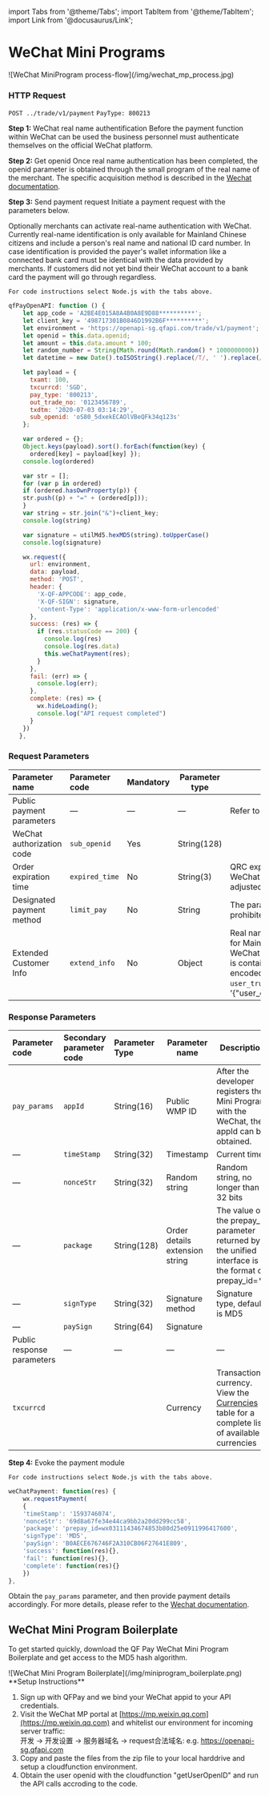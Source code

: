 import Tabs from '@theme/Tabs';
import TabItem from '@theme/TabItem';
import Link from '@docusaurus/Link';

# WeChat Mini Programs

<Link href="https://sdk.qfapi.com/images/wechat_mp_process.jpg" target="_blank">![WeChat MiniProgram process-flow](/img/wechat_mp_process.jpg)</Link>

### HTTP Request

`POST ../trade/v1/payment` `PayType: 800213`

**Step 1:** WeChat real name authentification
Before the payment function within WeChat can be used the business personnel must authenticate themselves on the official WeChat platform.

**Step 2:** Get openid
Once real name authentication has been completed, the openid parameter is obtained through the small program of the real name of the merchant. The specific acquisition method is described in the [Wechat documentation](https://developers.weixin.qq.com/miniprogram/dev/api-backend/open-api/login/auth.code2Session.html).

**Step 3:** Send payment request
Initiate a payment request with the parameters below.

Optionally merchants can activate real-name authentication with WeChat. Currently real-name identification is only available for Mainland Chinese citizens and include a person's real name and national ID card number. In case identification is provided the payer's wallet information like a connected bank card must be identical with the data provided by merchants. If customers did not yet bind their WeChat account to a bank card the payment will go through regardless.

```plaintext
For code instructions select Node.js with the tabs above.
```

```javascript
qfPayOpenAPI: function () {
    let app_code = 'A2BE4E015A8A4B0A8E9D88**********';
    let client_key = '498717301B0846D1992B6F**********';
    let environment = 'https://openapi-sg.qfapi.com/trade/v1/payment';
    let openid = this.data.openid;
    let amount = this.data.amount * 100;
    let random_number = String(Math.round(Math.random() * 1000000000));
    let datetime = new Date().toISOString().replace(/T/, ' ').replace(/\..+/, '');

    let payload = {
      txamt: 100,
      txcurrcd: 'SGD',
      pay_type: '800213',
      out_trade_no: '0123456789',
      txdtm: '2020-07-03 03:14:29',
      sub_openid: 'oS80_5dxekECAOlVBeQFk34q123s'
    };

    var ordered = {};
    Object.keys(payload).sort().forEach(function(key) {
      ordered[key] = payload[key] });
    console.log(ordered)

    var str = [];
    for (var p in ordered)
    if (ordered.hasOwnProperty(p)) {
    str.push((p) + "=" + (ordered[p]));
    }
    var string = str.join("&")+client_key;
    console.log(string)

    var signature = utilMd5.hexMD5(string).toUpperCase()
    console.log(signature)

    wx.request({
      url: environment,
      data: payload,
      method: 'POST',
      header: {
        'X-QF-APPCODE': app_code,
        'X-QF-SIGN': signature,
        'content-Type': 'application/x-www-form-urlencoded'
      },
      success: (res) => {
        if (res.statusCode == 200) {
          console.log(res)
          console.log(res.data)
          this.weChatPayment(res);
        }
      },
      fail: (err) => {
        console.log(err);
      },
      complete: (res) => {
        wx.hideLoading();
        console.log("API request completed")
      }
    })
   },
```

### Request Parameters 

|Parameter name| Parameter code| Mandatory| Parameter type|Description|
|:----    |:---|:----- |-----   |----   |
|Public payment parameters | — | — |— |Refer to the public payment API documentation|
|WeChat authorization code   |`sub_openid`|Yes |String(128)   |   |
Order expiration time | `expired_time` | No | String(3)  | QRC expiration time in unit minutes. The default QRC expiration time for WeChat Mini Programs is 30 minutes. The parameter can manually be adjusted to a minimum of 5 minutes, and up to a maximum of 120 minutes.
|Designated payment method   |`limit_pay`|No |String    |The parameter value is specified as `no_credit`, and credit card payment is prohibited. This setting is only valid for mainland China.  |
|Extended Customer Info | `extend_info` | No | Object | Real name customer identification. This parameter is currently only available for Mainland Chinese citizens and needs to be explicitly activated with WeChat for the selected [PayType](/docs/Payments#payment-codes). The consumer's **national ID card number** is contained in the parameter `user_creid` and the payer's **real name** in encoded form or written in Chinese characters must be provided in `user_truename`. An example looks like this; extend_info = '\{"user_creid":"430067798868676871","user_truename":"\\\u5c0f\\\u6797"\}'|

### Response Parameters

|Parameter code| Secondary parameter code| Parameter Type| Parameter name|Description|
|:----    |:---|:----- |-----   |----   |
|`pay_params`    |`appId` |String(16) |Public WMP ID   |After the developer registers the Mini Program with the WeChat, the appId can be obtained.  |
|—   |`timeStamp` |String(32) |Timestamp    |Current time  |
|—   |`nonceStr`  |String(32) |Random string    |Random string, no longer than 32 bits  |
|—   |`package`   |String(128)|Order details extension string    |The value of the prepay_id parameter returned by the unified interface is in the format of prepay_id=**  |
|—    |`signType` |String(32) |Signature method  |Signature type, default is MD5  |
|—    |`paySign`  |String(64) |Signature  |  |
|Public response parameters    |—  |— |—  | — |
|`txcurrcd`    |  | |Currency   | Transaction currency. View the [Currencies](/docs/In-Store/Payments#currencies) table for a complete list of available currencies |


**Step 4:** Evoke the payment module

```plaintext
For code instructions select Node.js with the tabs above.
```

```javascript
weChatPayment: function(res) {
    wx.requestPayment(
    {
    'timeStamp': '1593746074',
    'nonceStr': '69d8a67fe34e44ca9bb2a20dd299cc58',
    'package': 'prepay_id=wx03111434674853b80d25e0911996417600',
    'signType': 'MD5',
    'paySign': 'B0AECE676746F2A310CB06F27641E809',
    'success': function(res){},
    'fail': function(res){},
    'complete': function(res){}
    })
},
```

Obtain the `pay_params` parameter, and then provide payment details accordingly. For more details, please refer to the
[Wechat documentation](https://pay.weixin.qq.com/wiki/doc/api/wxa/wxa_api.php?chapter=7_7&index=5).

## WeChat Mini Program Boilerplate

To get started quickly, download the <Link href="/files/qfpay_mini_program_payments_boilerplate.zip" download>QF Pay WeChat Mini Program Boilerplate</Link> and get access to the MD5 hash algorithm. 

<Link href="https://sdk.qfapi.com/images/miniprogram_boilerplate.png" target="_blank">![WeChat Mini Program Boilerplate](/img/miniprogram_boilerplate.png)</Link>

<br/>
**Setup Instructions**

1) Sign up with QFPay and we bind your WeChat appid to your API credentials. <br/>
2) Visit the WeChat MP portal at [https://mp.weixin.qq.com](https://mp.weixin.qq.com) and whitelist our environment for incoming server traffic: <br/>
开发 -> 开发设置 -> 服务器域名 -> request合法域名: e.g. https://openapi-sg.qfapi.com <br/>
1) Copy and paste the files from the zip file to your local harddrive and setup a cloudfunction environment. <br/>
2) Obtain the user openid with the cloudfunction "getUserOpenID" and run the API calls accroding to the code. <br/>

